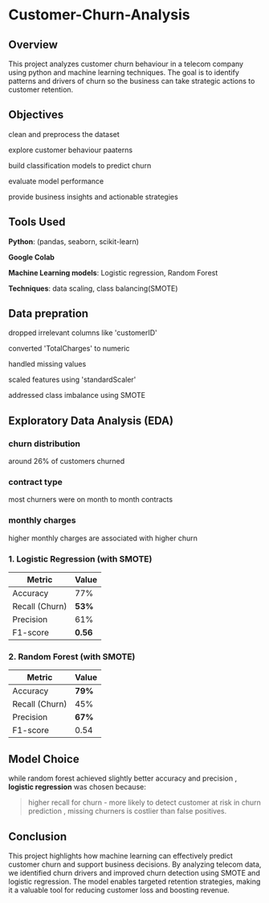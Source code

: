 # Customer-Churn-Analysis

## Overview

This project analyzes customer churn behaviour in a telecom company using python and machine learning techniques. The goal is to identify patterns and drivers of churn so the business can take strategic actions to customer retention.

## Objectives
clean and preprocess the dataset

explore customer behaviour paaterns

build classification models to predict churn 

evaluate model performance

provide business insights and actionable strategies

## Tools Used 
**Python**: (pandas, seaborn, scikit-learn)

**Google Colab**

**Machine Learning models**: Logistic regression, Random Forest

**Techniques**: data scaling, class balancing(SMOTE)

## Data prepration
dropped irrelevant columns like 'customerID'

converted 'TotalCharges' to numeric 

handled missing values 

scaled features using 'standardScaler'

addressed class imbalance using SMOTE

## Exploratory Data Analysis (EDA)
### churn distribution 
around 26% of customers churned
### contract type
most churners were on month to month contracts
### monthly charges 
higher monthly charges are associated with higher churn 

### 1. **Logistic Regression** (with SMOTE)
| Metric        | Value |
|---------------|--------|
| Accuracy      | 77%    |
| Recall (Churn)| **53%** 
| Precision     | 61%    
| F1-score      | **0.56** 

### 2. **Random Forest** (with SMOTE)
| Metric        | Value |
|---------------|--------|
| Accuracy      | **79%** 
| Recall (Churn)| 45%    
| Precision     | **67%** 
| F1-score      | 0.54    

## Model Choice
while random forest achieved slightly better accuracy and precision , **logistic regression** was chosen because:

> higher recall for churn - more likely to detect customer at risk
> in churn prediction , missing churners is costlier than false positives.

## Conclusion
This project highlights how machine learning can effectively predict customer churn and support business decisions. By analyzing telecom data, we identified churn drivers and improved churn detection using SMOTE and logistic regression. The model enables targeted retention strategies, making it a valuable tool for reducing customer loss and boosting revenue.


